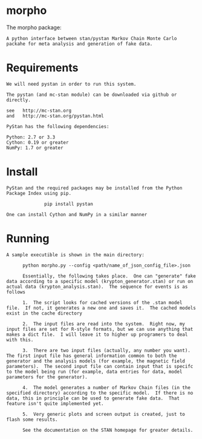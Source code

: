 morpho
======
The morpho package:

    A python interface between stan/pystan Markov Chain Monte Carlo packahe for meta analysis and generation of fake data.


Requirements
======
	We will need pystan in order to run this system.

	The pystan (and mc-stan module) can be downloaded via github or directly.

	see   http://mc-stan.org
	and   http://mc-stan.org/pystan.html

	PyStan has the following dependencies:

	Python: 2.7 or 3.3
	Cython: 0.19 or greater
	NumPy: 1.7 or greater

Install
======
	PyStan and the required packages may be installed from the Python Package Index using pip.

	       	      pip install pystan

	One can install Cython and NumPy in a similar manner


Running
======
	A sample executible is shown in the main directory:

	  	  python morpho.py --config <path/name_of_json_config_file>.json

		  Essentially, the following takes place.  One can "generate" fake data according to a specific model (krypton_generator.stan) or run on actual data (krypton_analysis.stan).  The sequence for events is as follows

		  1.  The script looks for cached versions of the .stan model file.  If not, it generates a new one and saves it.  The cached models exist in the cache directory

		  2.  The input files are read into the system.  Right now, my input files are set for R-style formats, but we can use anything that makes a dict file.  I will leave it to higher up programers to deal with this.

		  3.  There are two input files (actually, any number you want).  The first input file has general information common to both the generator and the analysis models (for example, the magnetic field parameters).  The second input file can contain input that is specifc to the model being run (for example, data entries for data, model parameters for the generator).

		  4.  The model generates a number of Markov Chain files (in the specified directory) according to the specific model.  If there is no data, this in principle can be used to generate fake data.  That feature isn't quite implemented yet.

		  5.  Very generic plots and screen output is created, just to flash some results.

		  See the documentation on the STAN homepage for greater details.
